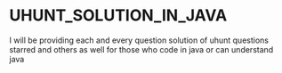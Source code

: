 # UHUNT_SOLUTION_IN_JAVA
I will be providing each and every question solution of uhunt questions starred and others as well for those who code in java or can understand java
